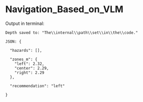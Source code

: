 # Navigation_Based_on_VLM
Output in terminal: 
```
Depth saved to: "The\\internal\\path\\set\\in\\the\\code."

JSON: {

  "hazards": [],
  
  "zones_m": {
    "left": 2.32, 
    "center": 2.29, 
    "right": 2.29 
  },
  
  "recommendation": "left"
  
}
```
